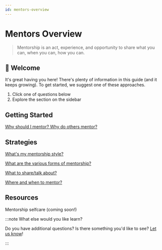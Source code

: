 ```yaml
---
id: mentors-overview
---
```


# Mentors Overview

> Mentorship is an act, experience, and opportunity to share what you can, when you can, how you can.

## 🎉 Welcome

It's great having you here! There's plenty of information in this guide (and it keeps growing). To get started, we suggest one of these approaches.

1. Click one of questions below
2. Explore the section on the sidebar

## Getting Started

[Why should I mentor? Why do others mentor?](what-why-mentorship.md)

## Strategies

[What's my mentorship style?](mentorship-styles.md)

[What are the various forms of mentorship?](mentorship-forms.md)

[What to share/talk about?](mentors-what-to-share.md)

[Where and when to mentor?](mentors-when-where-to-mentor.md)

## Resources

Mentorship selfcare (coming soon!)

:::note What else would you like learn?

Do you have additional questions? Is there something you'd like to see? [Let us know](contributing.md)!

:::
